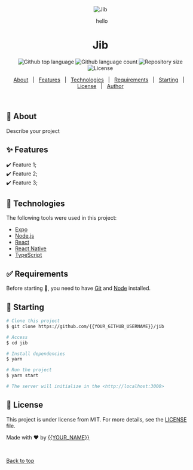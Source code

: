 <div align="center" id="top"> 
  <img src="./.github/app.gif" alt="Jib" />

&#xa0; hello

  <!-- <a href="https://jib.netlify.app">Demo</a> -->
</div>

<h1 align="center">Jib</h1>

<p align="center">
  <img alt="Github top language" src="https://img.shields.io/github/languages/top/{{YOUR_GITHUB_USERNAME}}/jib?color=56BEB8">

  <img alt="Github language count" src="https://img.shields.io/github/languages/count/{{YOUR_GITHUB_USERNAME}}/jib?color=56BEB8">

  <img alt="Repository size" src="https://img.shields.io/github/repo-size/{{YOUR_GITHUB_USERNAME}}/jib?color=56BEB8">

  <img alt="License" src="https://img.shields.io/github/license/{{YOUR_GITHUB_USERNAME}}/jib?color=56BEB8">

  <!-- <img alt="Github issues" src="https://img.shields.io/github/issues/{{YOUR_GITHUB_USERNAME}}/jib?color=56BEB8" /> -->

  <!-- <img alt="Github forks" src="https://img.shields.io/github/forks/{{YOUR_GITHUB_USERNAME}}/jib?color=56BEB8" /> -->

  <!-- <img alt="Github stars" src="https://img.shields.io/github/stars/{{YOUR_GITHUB_USERNAME}}/jib?color=56BEB8" /> -->
</p>

<!-- Status -->

<!-- <h4 align="center">
	🚧  Jib 🚀 Under construction...  🚧
</h4>

<hr> -->

<p align="center">
  <a href="#dart-about">About</a> &#xa0; | &#xa0; 
  <a href="#sparkles-features">Features</a> &#xa0; | &#xa0;
  <a href="#rocket-technologies">Technologies</a> &#xa0; | &#xa0;
  <a href="#white_check_mark-requirements">Requirements</a> &#xa0; | &#xa0;
  <a href="#checkered_flag-starting">Starting</a> &#xa0; | &#xa0;
  <a href="#memo-license">License</a> &#xa0; | &#xa0;
  <a href="https://github.com/{{YOUR_GITHUB_USERNAME}}" target="_blank">Author</a>
</p>

<br>

## :dart: About

Describe your project

## :sparkles: Features

:heavy_check_mark: Feature 1;\
:heavy_check_mark: Feature 2;\
:heavy_check_mark: Feature 3;

## :rocket: Technologies

The following tools were used in this project:

- [Expo](https://expo.io/)
- [Node.js](https://nodejs.org/en/)
- [React](https://pt-br.reactjs.org/)
- [React Native](https://reactnative.dev/)
- [TypeScript](https://www.typescriptlang.org/)

## :white_check_mark: Requirements

Before starting :checkered_flag:, you need to have [Git](https://git-scm.com) and [Node](https://nodejs.org/en/) installed.

## :checkered_flag: Starting

```bash
# Clone this project
$ git clone https://github.com/{{YOUR_GITHUB_USERNAME}}/jib

# Access
$ cd jib

# Install dependencies
$ yarn

# Run the project
$ yarn start

# The server will initialize in the <http://localhost:3000>
```

## :memo: License

This project is under license from MIT. For more details, see the [LICENSE](LICENSE.md) file.

Made with :heart: by <a href="https://github.com/{{YOUR_GITHUB_USERNAME}}" target="_blank">{{YOUR_NAME}}</a>

&#xa0;

<a href="#top">Back to top</a>
